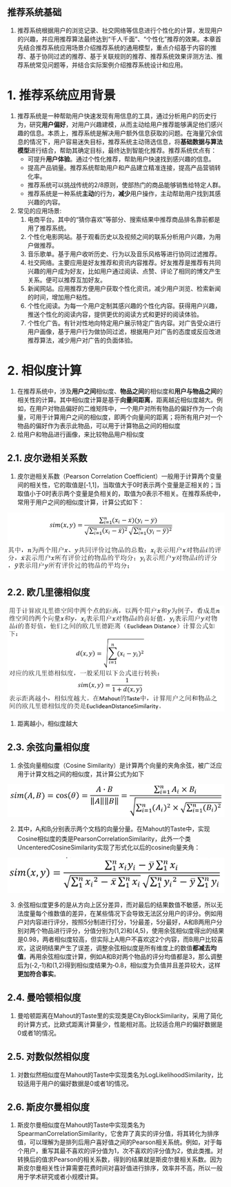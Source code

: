 推荐系统基础
---
1. 推荐系统根据用户的浏览记录、社交网络等信息进行个性化的计算，发现用户的兴趣，并应用推荐算法最终达到“千人千面”、“个性化”推荐的效果。本章首先结合推荐系统应用场景介绍推荐系统的通用模型，重点介绍基于内容的推荐、基于协同过滤的推荐、基于关联规则的推荐、推荐系统效果评测方法、推荐系统常见问题等，并结合实际案例介绍推荐系统设计和应用。

# 1. 推荐系统应用背景
1. 推荐系统是一种帮助用户快速发现有用信息的工具，通过分析用户的历史行为，研究**用户偏好**，对用户兴趣建模，从而主动给用户推荐能够满足他们感兴趣的信息。本质上，推荐系统是解决用户额外信息获取的问题。在海量冗余信息的情况下，用户容易迷失目标，推荐系统主动筛选信息，将**基础数据与算法模型**进行结合，帮助其确定目标，最终达到智能化推荐。推荐系统优点有：
    + 可提升**用户体验**。通过个性化推荐，帮助用户快速找到感兴趣的信息。
    + 提高产品销量。推荐系统帮助用户和产品建立精准连接，提高产品营销转化率。
    + 推荐系统可以挑战传统的2/8原则，使部热门的商品能够销售给特定人群。
    + 推荐系统是一种系统**主动**的行为，**减少**用户操作，主动帮助用户找到其感兴趣的内容。
2. 常见的应用场景:
    1. 电商平台。其中的“猜你喜欢”等部分、搜索结果中推荐商品排名靠前都是用了推荐系统。
    2. 个性化电影网站。基于观看历史以及视频之间的联系分析用户兴趣，为用户做推荐。
    3. 音乐歌单。基于用户收听历史、行为以及音乐风格等进行协同过滤推荐。
    4. 社交网络。主要应用是好友推荐和资讯内容推荐。好友推荐是推荐有共同兴趣的用户成为好友，比如用户通过阅读、点赞、评论了相同的博文产生关系。便可以推荐互加好友。
    5. 新闻网站。应用推荐方便用户获取个性化资讯，减少用户浏览、检索新闻的时间，增加用户粘性。
    6. 个性化阅读。为每一个用户定制其感兴趣的个性化内容。获得用户兴趣，推送个性化的阅读内容，提供更优的阅读方式和更好的阅读体验。
    7. 个性化广告。有针对性地向特定用户展示特定广告内容。对广告受众进行用户画像，基于用户行为做协同过滤，根据用户对广告的态度或反应改进推荐算法，减少用户对广告的负面体验。

# 2. 相似度计算
1. 在推荐系统中，涉及**用户之间**相似度、**物品之间**的相似度和**用户与物品之间**的相关性的计算。其中相似度计算是基于**向量间距离**，距离越近相似度越大。例如，在用户对物品偏好的二维矩阵中，一个用户对所有物品的偏好作为一个向量，可用于计算用户之间的相似度，即两个向量间的距离；将所有用户对一个物品的偏好作为表示此物品，可以用于计算物品之间的相似度
2. 给用户和物品进行画像，来比较物品用户相似度

## 2.1. 皮尔逊相关系数
1. 皮尔逊相关系数（Pearson Correlation Coefficient）一般用于计算两个变量间的相关性，它的取值是[‐1,1]，当取值大于0时表示两个变量是正相关的；当取值小于0时表示两个变量是负相关的，取值为0表示不相关。在推荐系统中，常用于用户之间的相似度计算，计算公式如下： 

![](img/basic/1.png)

## 2.2. 欧几里德相似度
![](img/basic/2.png)

1. 距离越小，相似度越大

## 2.3. 余弦向量相似度
1. 余弦向量相似度（Cosine Similarity）是计算两个向量的夹角余弦，被广泛应 用于计算文档之间的相似度，其计算公式为如下

![](img/basic/3.png)

2. 其中，A<sub>i</sub>和B<sub>i</sub>分别表示两个文档的向量分量。在Mahout的Taste中，实现 Cosine相似度的类是PearsonCorrelationSimilarity，此外一个类UncenteredCosineSimilarity实现了形式化以后的cosine向量夹角：

![](img/basic/4.png)

3. 余弦相似度更多的是从方向上区分差异，而对最后的结果数值不敏感，所以无法度量每个维数值的差异，在某些情况下会导致无法区分用户的评分。例如用户对内容进行评分，按照5分制进行打分，1分最差，5分最好，A和B两用户分别对两个物品进行评分，分值分别为(1,2)和(4,5)，使用余弦相似度得出的结果是0.98，两者相似度较高，但实际上A用户不喜欢这2个内容，而B用户比较喜欢，这说明结果产生了误差，调整余弦相似度是所有维度上的数值**都减去均值**，再用余弦相似度计算，例如A和B对两个物品的评分均值都是3，那么调整后为(‐2,‐1)和(1,2)得到相似度结果为‐0.8，相似度为负值并且差异较大，这样**更加符合事实**。

## 2.4. 曼哈顿相似度
1. 曼哈顿距离在Mahout的Taste里的实现类是CityBlockSimilarity，采用了简化的计算方式，比欧式距离计算量少，性能相对高。比较适合用户的偏好数据是0或者1的情况。

## 2.5. 对数似然相似度
1. 对数似然相似度在Mahout的Taste中实现类名为LogLikelihoodSimilarity，比较适用于用户的偏好数据是0或者1的情况。

## 2.6. 斯皮尔曼相似度
1. 斯皮尔曼相似度在Mahout的Taste中实现类名为SpearmanCorrelationSimilarity，它舍弃了真实的评分值，将其转化为排序值，可以理解为是排列后用户喜好值之间的Pearson相关系统。例如，对于每个用户，重写其最不喜欢的评分值为1，次不喜欢的评分值为2，依此类推。对转换后的值求Pearson的相关系数，得到的结果就是斯皮尔曼相关系数。因为斯皮尔曼相关性计算需要花费时间对喜好值进行排序，效率并不高，所以一般用于学术研究或者小规模计算。